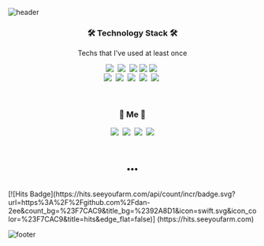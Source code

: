 ![header](https://capsule-render.vercel.app/api?type=waving&color=92a8d1&height=210&section=header&text=dan-2ee();&fontSize=70&&fontColor=ffffff&animation=fadeIn&fontAlignY=38&descAlignY=51&descAlign=62)
<h3 align="center">🛠 Technology Stack 🛠</h3>

<p align="center"> Techs that I've used at least once </p>

<p align="center"><img src="https://img.shields.io/badge/Javascript-ffb13b?style=flat-square&logo=javascript&logoColor=white"/></a>&nbsp 
  <img src="https://img.shields.io/badge/Typescript-9B9B9B?style=flat-square&logo=typescript&logoColor=white"/></a>&nbsp 
  <img src="https://img.shields.io/badge/React-40AEF0?style=flat-square&logo=react&logoColor=white"/>
  <img src="https://img.shields.io/badge/HTML-1A2477?style=flat-square&logo=html5&logoColor=white"/>
  <img src="https://img.shields.io/badge/css-FABF15?style=flat-square&logo=css3&logoColor=white"/></a>&nbsp 
  <br>
  <img src="https://img.shields.io/badge/Python-3766AB?style=flat-square&logo=Python&logoColor=white"/></a>&nbsp 
  <img src="https://img.shields.io/badge/Java-007396?style=flat-square&logo=Java&logoColor=white"/></a>&nbsp 
  <img src="https://img.shields.io/badge/Kotlin-7F52FF?style=flat-square&logo=Kotlin&logoColor=white"/></a>&nbsp 
  <img src="https://img.shields.io/badge/C++-00599C?style=flat-square&logo=C%2B%2B&logoColor=white"/></a>&nbsp 
  <img src="https://img.shields.io/badge/Mysql-11B48A?style=flat-square&logo=MySql&logoColor=white"/></a>&nbsp 
</p>

<br>

<h3 align="center"> 🐰 Me 🐰 </h3>
<p align="center">
  <a href="https://velog.io/@__dan_n"><img src="https://img.shields.io/badge/Tech%20Blog-20C997?style=flat-square&logo=Vimeo&logoColor=white&link=https://velog.io/@__dan_n"/></a>&nbsp
  <a href="https://blog.naver.com/ekdms7273"><img src="https://img.shields.io/badge/Daily%20Blog-03C75A?style=flat-square&logo=Naver&logoColor=white&link=https://blog.naver.com/ekdms7273"/></a>&nbsp
  <a href="https://www.instagram.com/findviewbyid.dan_n/"><img src="https://img.shields.io/badge/Instagram-E4405F?style=flat-square&logo=Instagram&logoColor=white&link=https://www.instagram.com/findviewbyid.dan_n/"/></a>&nbsp
  <a href="mailto:ekdms7273@kookmin.ac.kr"><img src="https://img.shields.io/badge/Gmail-d14836?style=flat-square&logo=Gmail&logoColor=white&link=ekdms7273@kookmin.ac.kr"/></a>
</p>

<br>

<h3 align="center">•••</h3>

<br>
[![Hits Badge](https://hits.seeyoufarm.com/api/count/incr/badge.svg?
url=https%3A%2F%2Fgithub.com%2Fdan-2ee&count_bg=%23F7CAC9&title_bg=%2392A8D1&icon=swift.svg&icon_color=%23F7CAC9&title=hits&edge_flat=false)]
(https://hits.seeyoufarm.com)


![footer](https://capsule-render.vercel.app/api?type=waving&color=f7cac9&height=200&section=footer&fontSize=90&&fontColor=ffffff&animation=fadeIn&fontAlignY=38&descAlignY=51&descAlign=62)
